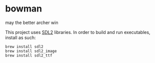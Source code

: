 # bowman
may the better archer win

This project uses [SDL2](https://www.libsdl.org/) libraries. In order to build and run executables, install as such:
```
brew install sdl2
brew install sdl2_image
brew install sdl2_ttf
```
